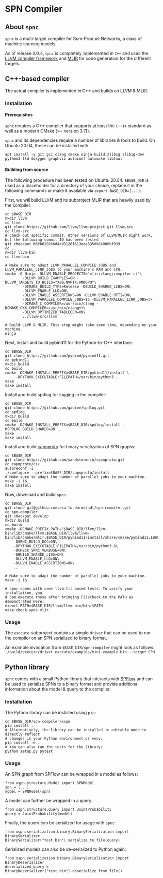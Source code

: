 # SPN Compiler #

## About `spnc` ##

`spnc` is a multi-target compiler for Sum-Product Networks, a class of machine learning models.

As of release 0.0.4, `spnc` is completely implemented in `C++` and uses the [LLVM compiler framework](https://llvm.org/) 
and [MLIR](https://mlir.llvm.org) for code generation for the different targets.


## C++-based compiler ##

The actual compiler is implemented in C++ and builds on LLVM & MLIR. 

### Installation ###

#### Prerequisites ####

`spnc` requires a C++ compiler that supports at least the `C++14` standard as well as a 
modern CMake (>= version 3.7)).

`spnc` and its dependencies require a number of libraries & tools to build. On Ubuntu 20.04, these can be installed with:

`apt install -y git gcc clang cmake ninja-build zlib1g zlib1g-dev python3 lld doxygen graphviz autoconf automake libtool`

#### Building from source ####

The following procedure has been tested on Ubuntu 20.04. 
`$BASE_DIR` is used as a placeholder for a directory of your choice, replace it in the 
following commands or make it available via `export BASE_DIR=[...]`:

First, we will build LLVM and its subproject MLIR that are heavily used by the compiler: 

```
cd $BASE_DIR
mkdir llvm
cd llvm
git clone https://github.com/llvm/llvm-project.git llvm-src
cd llvm-src
# Check out specific commit. Other versions of LLVM/MLIR might work, but the following commit ID has been tested
git checkout b6fb0209b6d4e93126f613eca335db84886bf939
cd ..
mkdir llvm-bin
cd llvm-bin

# Make sure to adapt LLVM_PARALLEL_COMPILE_JOBS and LLVM_PARALLEL_LINK_JOBS to your machine's RAM and CPU.
cmake -G Ninja -DLLVM_ENABLE_PROJECTS="mlir;clang;compiler-rt"\
        -DLLVM_BUILD_EXAMPLES=ON -DLLVM_TARGETS_TO_BUILD="X86;NVPTX;AMDGPU"\
        -DCMAKE_BUILD_TYPE=Release -DBUILD_SHARED_LIBS=ON\
        -DLLVM_ENABLE_LLD=ON\
        -DLLVM_ENABLE_ASSERTIONS=ON -DLLVM_ENABLE_RTTI=ON\
        -DLLVM_PARALLEL_COMPILE_JOBS=16 -DLLVM_PARALLEL_LINK_JOBS=3\
        -DCMAKE_C_COMPILER=/usr/bin/clang -DCMAKE_CXX_COMPILER=/usr/bin/clang++\
        -DLLVM_OPTIMIZED_TABLEGEN=ON\
        ../llvm-src/llvm
        
# Build LLVM & MLIR. This step might take some time, depending on your machine.
ninja
```

Next, install and build pybind11 for the Python-to-C++ interface:
```
cd $BASE_DIR
git clone https://github.com/pybind/pybind11.git
cd pybind11
mkdir build
cd build
cmake -DCMAKE_INSTALL_PREFIX=$BASE_DIR/pybind11/install \
     -DPYTHON_EXECUTABLE:FILEPATH=/usr/bin/python3 ..
make
make install
```

Install and build spdlog for logging in the compiler:
```
cd $BASE_DIR
git clone https://github.com/gabime/spdlog.git
cd spdlog
mkdir build
cd build
cmake -DCMAKE_INSTALL_PREFIX=$BASE_DIR/spdlog/install -DSPDLOG_BUILD_SHARED=ON ..
make
make install
```

Install and build [capnproto](https://capnproto.org) for binary serialization of SPN graphs:

```
cd $BASE_DIR
git clone https://github.com/sandstorm-io/capnproto.git
cd capnproto/c++
autoreconf -i
./configure --prefix=$BASE_DIR/capnproto/install
# Make sure to adapt the number of parallel jobs to your machine.
make -j 16
make install
```

Now, download and build `spnc`:
```
cd $BASE_DIR
git clone git@github.com:esa-tu-darmstadt/spn-compiler.git
cd spn-compiler
git checkout develop
mkdir build
cd build
cmake -DCMAKE_PREFIX_PATH="$BASE_DIR/llvm/llvm-bin/lib/cmake/llvm;$BASE_DIR/llvm/llvm-bin/lib/cmake/mlir;$BASE_DIR/pybind11/install/share/cmake/pybind11;$BASE_DIR/spdlog/install/lib/cmake/spdlog/;$BASE_DIR/capnproto/install/"\
    -DSPNC_BUILD_DOC=ON\
    -DPYTHON_EXECUTABLE:FILEPATH=/usr/bin/python3.8\
    -DCHECK_SPNC_VERBOSE=ON\
    -DBUILD_SHARED_LIBS=ON\
    -DLLVM_ENABLE_LLD=ON\
    -DLLVM_ENABLE_ASSERTIONS=ON\
    ..

# Make sure to adapt the number of parallel jobs to your machine.
make -j 16    

# spnc comes with some llvm-lit based tests. To verify your installation, you
# can execute those after bringing FileCheck to the PATH as demonstrated here:
export PATH=$BASE_DIR/llvm/llvm-bin/bin:$PATH
make check-spnc-mlir
```

### Usage ###

The `execute`-subproject contains a simple `driver` that can be used to run the compiler 
on an SPN serialized to binary format.

An example invocation from `$BASE_DIR/spn-compiler` might look as follows:
`./build/execute/driver execute/examples/mini-example.bin --target CPU`

## Python library ##

`spnc` comes with a small Python library that interacts with [SPFlow](https://spflow.github.io/SPFlow/) 
and can be used to serialize SPNs to a binary format and provide additional information about the model 
& query to the compiler.

### Installation ###

The Python library can be installed using `pip`:

```
cd $BASE_DIR/spn-compiler/xspn
pip install .
# Alternatively, the library can be installed in editable mode to directly reflect 
# changes in your Python environment or venv:
pip install -e .
# You can also run the tests for the library:
python setup.py pytest
```

### Usage ###

An SPN graph from SPFlow can be wrapped in a model as follows:

```
from xspn.structure.Model import SPNModel
spn = [...]
model = SPNModel(spn)
```

A model can further be wrapped in a query:

```
from xspn.structure.Query import JointProbability
query = JointProbability(model)
```

Finally, the query can be serialized for usage with `spnc`:

```
from xspn.serialization.binary.BinarySerialization import BinarySerializer
BinarySerializer("test.bin").serialize_to_file(query)
```

Serialized models can also be de-serialized to Python again:

```
from xspn.serialization.binary.BinarySerialization import BinaryDeserializer
deserialized_query = BinaryDeserializer("test.bin").deserialize_from_file()
```